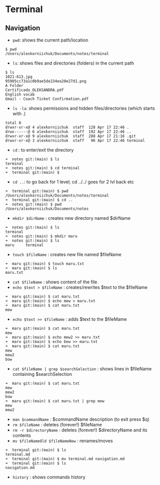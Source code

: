 # Terminal

## Navigation

- `pwd`: shows the current path/location 
```
$ pwd
/Users/alexkorniichuk/Documents/notes/terminal
```
- `ls`: shows files and directories (folders) in the current path
```
$ ls
1021-613.jpg
95905cc73a1c0b9ae5de234ea20e27d1.png
A Folder
Certificado_OLEKSANDRA.pdf
English vocab
Gmail - Coach Ticket Confirmation.pdf
```
- `ls -la`: shows permissions and hidden files/directories (which starts with .)
```
total 0
drwxr-xr-x@ 4 alexkorniichuk  staff  128 Apr 17 22:46 .
drwx------@ 6 alexkorniichuk  staff  192 Apr 17 22:46 ..
drwxr-xr-x@ 9 alexkorniichuk  staff  288 Apr 17 21:16 .git
drwxr-xr-x@ 3 alexkorniichuk  staff   96 Apr 17 22:46 terminal
```
- `cd` : to enter/exit the directory
```
➜  notes git:(main) $ ls
terminal
➜  notes git:(main) $ cd terminal
➜  terminal git:(main) $
```
- `cd ..`: to go back for 1 level; cd ../../ goes for 2 lvl back etc
```
➜  terminal git:(main) $ pwd  
/Users/alexkorniichuk/Documents/notes/terminal
➜  terminal git:(main) $ cd ..    
➜  notes git:(main) $ pwd
/Users/alexkorniichuk/Documents/notes
```
- `mkdir $dirName` : creates new directory named $dirName
```
➜  notes git:(main) $ ls
terminal
➜  notes git:(main) $ mkdir maru
➜  notes git:(main) $ ls
maru     terminal
```
- `touch $fileName` : creates new file named $fileName
```
➜  maru git:(main) $ touch maru.txt
➜  maru git:(main) $ ls
maru.txt
```
- `cat $fileName` : shows content of the file 
-  `echo $text > $fileName` : creates/rewrites $text to the $fileName
```
➜  maru git:(main) $ cat maru.txt 
➜  maru git:(main) $ echo mew > maru.txt 
➜  maru git:(main) $ cat maru.txt       
mew
```
- `echo $text >> $fileName` : adds $text to the $fileMame
```
➜  maru git:(main) $ cat maru.txt 
mew
➜  maru git:(main) $ echo mew2 >> maru.txt 
➜  maru git:(main) $ echo bow >> maru.txt 
➜  maru git:(main) $ cat maru.txt 
mew
mew2
bow
```
- `cat $fileName | grep $searchSelection` : shows lines in $fileName containing $searchSelection
```
➜  maru git:(main) $ cat maru.txt 
mew
mew2
bow
➜  maru git:(main) $ cat maru.txt | grep mew
mew
mew2
```
- `man $commandName` : $commandName description (to exit press $q)
- `rm $fileName` : deletes (forever!) $fileName
- `rm -r $directoryName` : deletes (forever!) $directoryName and its contents
- `mv $fileNameOld $fileNameNew` : renames/moves
```
➜  terminal git:(main) $ ls
terminal.md
➜  terminal git:(main) $ mv terminal.md navigation.md
➜  terminal git:(main) $ ls
navigation.md
```
- `history` : shows commands history